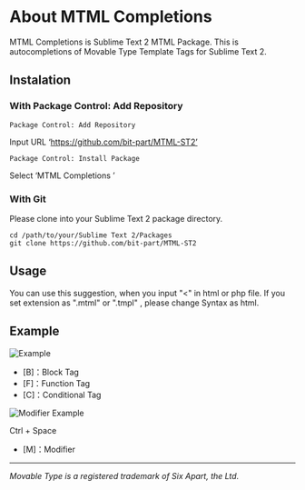 # About MTML Completions 

MTML Completions  is Sublime Text 2 MTML Package. This is autocompletions of Movable Type Template Tags for Sublime Text 2.

## Instalation

### With Package Control: Add Repository

```
Package Control: Add Repository
```

Input URL ‘https://github.com/bit-part/MTML-ST2’

```
Package Control: Install Package
```

Select ‘MTML Completions ’

### With Git

Please clone into your Sublime Text 2 package directory.

```
cd /path/to/your/Sublime Text 2/Packages
git clone https://github.com/bit-part/MTML-ST2
```

## Usage

You can use this suggestion, when you input "<" in html or php file.
If you set extension as ".mtml" or ".tmpl" , please change Syntax as html.

## Example

![Example](http://bit-part.github.com/data/img_mtml-st2.png)

* [B]：Block Tag
* [F]：Function Tag
* [C]：Conditional Tag

![Modifier Example](http://bit-part.github.com/data/img_mtml-st2_modifier.png)

Ctrl + Space

* [M]：Modifier

---

_Movable Type is a registered trademark of Six Apart, the Ltd._

